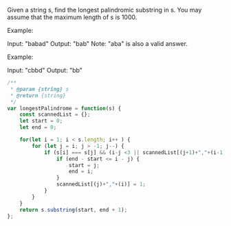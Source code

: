 Given a string s, find the longest palindromic substring in s. You may assume that the maximum length of s is 1000.

Example:

Input: "babad"
Output: "bab"
Note: "aba" is also a valid answer.


Example:

Input: "cbbd"
Output: "bb"

```js
/**
 * @param {string} s
 * @return {string}
 */
var longestPalindrome = function(s) {
    const scannedList = {};
    let start = 0;
    let end = 0;

    for(let i = 1; i < s.length; i++ ) {
        for (let j = i; j > -1; j--) {
            if (s[i] === s[j] && (i-j <3 || scannedList[(j+1)+","+(i-1)])) {
                if (end - start <= i - j) {
                    start = j;
                    end = i;
                }
                scannedList[(j)+","+(i)] = 1;
            }
        }
    }
    return s.substring(start, end + 1);
};
```

